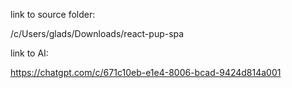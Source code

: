 link to source folder:

/c/Users/glads/Downloads/react-pup-spa


link to AI:

https://chatgpt.com/c/671c10eb-e1e4-8006-bcad-9424d814a001
